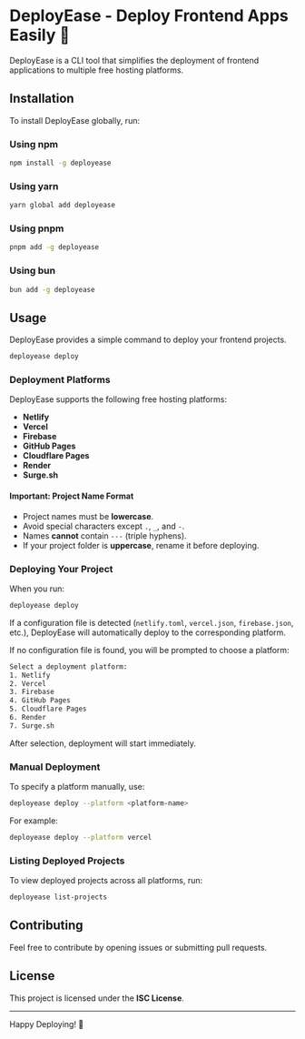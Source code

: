 # DeployEase - Deploy Frontend Apps Easily 🚀

DeployEase is a CLI tool that simplifies the deployment of frontend applications to multiple free hosting platforms.

## Installation

To install DeployEase globally, run:

### **Using npm**
```sh
npm install -g deployease
```

### **Using yarn**
```sh
yarn global add deployease
```

### **Using pnpm**
```sh
pnpm add -g deployease
```

### **Using bun**
```sh
bun add -g deployease
```

## Usage

DeployEase provides a simple command to deploy your frontend projects.

```sh
deployease deploy
```

### Deployment Platforms

DeployEase supports the following free hosting platforms:

- **Netlify**
- **Vercel**
- **Firebase**
- **GitHub Pages**
- **Cloudflare Pages**
- **Render**
- **Surge.sh**

#### **Important: Project Name Format**
- Project names must be **lowercase**.
- Avoid special characters except `.`, `_`, and `-`.
- Names **cannot** contain `---` (triple hyphens).
- If your project folder is **uppercase**, rename it before deploying.

### **Deploying Your Project**

When you run:

```sh
deployease deploy
```

If a configuration file is detected (`netlify.toml`, `vercel.json`, `firebase.json`, etc.), DeployEase will automatically deploy to the corresponding platform.

If no configuration file is found, you will be prompted to choose a platform:

```sh
Select a deployment platform:
1. Netlify
2. Vercel
3. Firebase
4. GitHub Pages
5. Cloudflare Pages
6. Render
7. Surge.sh
```

After selection, deployment will start immediately.

### **Manual Deployment**

To specify a platform manually, use:

```sh
deployease deploy --platform <platform-name>
```

For example:
```sh
deployease deploy --platform vercel
```

### **Listing Deployed Projects**

To view deployed projects across all platforms, run:
```sh
deployease list-projects
```

## Contributing

Feel free to contribute by opening issues or submitting pull requests.

## License

This project is licensed under the **ISC License**.

---
Happy Deploying! 🚀